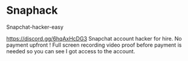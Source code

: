 # Snaphack
Snapchat-hacker-easy

https://discord.gg/6hqAxHcDG3
Snapchat account hacker for hire. No payment upfront ! Full screen recording video proof before payment is needed so you can see I got access to the account. 
